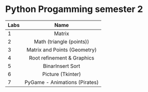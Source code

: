 # Python Progamming semester 2
|     Labs      |                        Name                       |
| ------------- |:-------------------------------------------------:|
| 1             | Matrix		                                    |
| 2             | Math (triangle (points))                          |
| 3             | Matrix and Points (Geometry) 						|
| 4             | Root refinement & Graphics                        |
| 5             | BinarInsert Sort                                  |
| 6             | Picture (Tkinter)        					        |
| 7             | PyGame - Animations (Pirates)                     |
